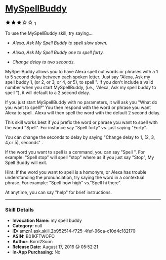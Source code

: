 # [MySpellBuddy](http://alexa.amazon.com/#skills/amzn1.ask.skill.2b952514-f725-4fef-96ca-c10d4c182170)
![3 stars](../../images/ic_star_black_18dp_1x.png)![3 stars](../../images/ic_star_black_18dp_1x.png)![3 stars](../../images/ic_star_black_18dp_1x.png)![3 stars](../../images/ic_star_border_black_18dp_1x.png)![3 stars](../../images/ic_star_border_black_18dp_1x.png) 1

To use the MySpellBuddy skill, try saying...

* *Alexa, Ask My Spell Buddy to spell slow down.*

* *Alexa, Ask My Spell Buddy one to spell forty.*

* *Change delay to two seconds.*

MySpellBuddy allows you to have Alexa spell out words or phrases with a 1 to 5 second delay between each spoken letter.  Just say "Alexa, Ask my spell buddy 1,  (or 2, or 3, or 4, or 5), to spell <word or phrase>".  If you don't include a valid number when you start MySpellBuddy, (i.e., "Alexa, Ask my spell buddy to spell <word or phrase>"),  it will default to a 2 second delay.

If you just start MySpellBuddy with no parameters, it will ask you "What do you want to spell?" You then respond with the word or phrase you want Alexa to spell.  Alexa will then spell the word with
the default 2 second delay.

This skill works best if you prefix the word or phrase you want to spell with the word "Spell".  For instance say "Spell forty" vs. just saying "Forty".

You can change the seconds to delay by saying "Change delay to 1, (2, 3, 4,or 5), seconds" .

If the word you want to spell is a command, you can say "Spell <command>".  For example:  "Spell stop" will spell "stop" where as if you just say "Stop", My Spell Buddy will exit.

Hint:  If the word you want to spell is a homonym, or Alexa has trouble understanding the pronunciation, try saying the word in a contextual phrase.  For example: "Spell how high" vs."Spell hi there". 

At anytime, you can say "help" for brief instructions.

***

### Skill Details

* **Invocation Name:** my spell buddy
* **Category:** null
* **ID:** amzn1.ask.skill.2b952514-f725-4fef-96ca-c10d4c182170
* **ASIN:** B01KFTWOFO
* **Author:** Born2Soon
* **Release Date:** August 17, 2016 @ 05:52:21
* **In-App Purchasing:** No
